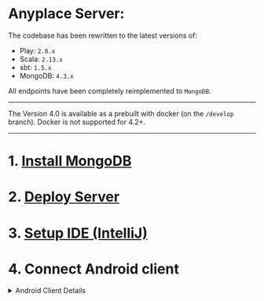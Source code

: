 # Anyplace Server:
The codebase has been rewritten to the latest versions of:
- Play: `2.8.x`
- Scala: `2.13.x`
- sbt: `1.5.x`
- MongoDB: `4.3.x`

All endpoints have been completely reimplemented to `MongoDB`.

***

The Version 4.0 is available as a prebuilt with docker (on the `/develop` branch).
Docker is not supported for 4.2+.

***

# 1. [Install MongoDB](./database/README.md)

# 2. [Deploy Server](./deploy/README.md)

# 3. [Setup IDE (IntelliJ)](./SETUP.md) 

# 4. Connect Android client

<details>
<summary>
Android Client Details
</summary>

##### Connecting the Anyplace Android Client
4.1. Download the Android Client from the Play Store: [com.dmsl.anyplace (old)](https://play.google.com/store/apps/details?id=com.dmsl.anyplace&hl=en)

4.2. Under settings in the Android App, change the DNS of the Anyplace server to your own server IP/DNS.

***
#### NOTES:

- Optional: Change more client settings:
  - You can download, modify, and recompile the Android client.
  - Requires an Android Developer Account.
+ An SSL certificate is **mandatory** for allocing the Android client to connect to your server.
+ Source code: [../clients](../clients/)

</details>